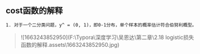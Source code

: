

## cost函数的解释

```tex
1. 对于一个二分类问题，y^ = (0, 1)，即0-1分布，单个样本的概率估计符合伯努利概型。
```

> ![1663243852950](F:\Typora\深度学习\吴恩达\第二章\2.18 logistic损失函数的解释.assets\1663243852950.jpg)
